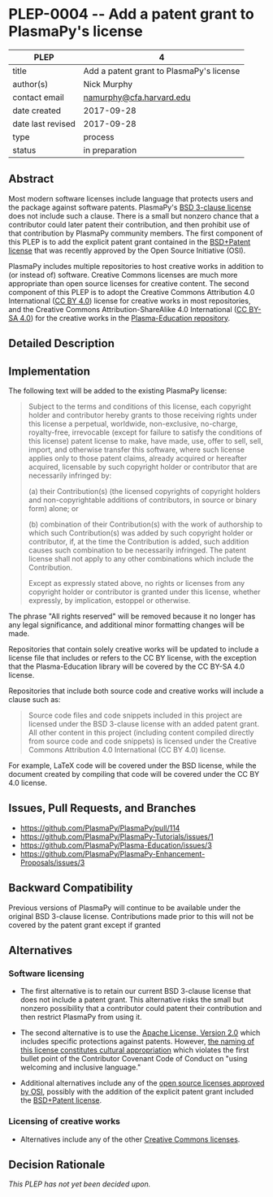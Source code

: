 # PLEP-0004 -- Add a patent grant to PlasmaPy's license

| PLEP              | 4                                        |
|-------------------|------------------------------------------|
| title             | Add a patent grant to PlasmaPy's license |
| author(s)         | Nick Murphy                              |
| contact email     | namurphy@cfa.harvard.edu                 |
| date created      | 2017-09-28                               |
| date last revised | 2017-09-28                               |
| type              | process                                  |
| status            | in preparation                           |

## Abstract

Most modern software licenses include language that protects users and
the package against software patents.  PlasmaPy's [BSD 3-clause
license](https://opensource.org/licenses/BSD-3-Clause) does not
include such a clause.  There is a small but nonzero chance that a
contributor could later patent their contribution, and then prohibit
use of that contribution by PlasmaPy community members.  The first
component of this PLEP is to add the explicit patent grant contained
in the [BSD+Patent
license](https://opensource.org/licenses/BSDplusPatent) that was
recently approved by the Open Source Initiative (OSI).

PlasmaPy includes multiple repositories to host creative works in
addition to (or instead of) software.  Creative Commons licenses are
much more appropriate than open source licenses for creative content.
The second component of this PLEP is to adopt the Creative Commons
Attribution 4.0 International ([CC BY
4.0](https://creativecommons.org/licenses/by/4.0/)) license for
creative works in most repositories, and the Creative Commons
Attribution-ShareAlike 4.0 International ([CC BY-SA
4.0](https://creativecommons.org/licenses/by-sa/4.0/)) for the
creative works in the [Plasma-Education
repository](https://github.com/PlasmaPy/Plasma-Education).

## Detailed Description




## Implementation

The following text will be added to the existing PlasmaPy license:

> Subject to the terms and conditions of this license, each copyright
> holder and contributor hereby grants to those receiving rights under
> this license a perpetual, worldwide, non-exclusive, no-charge,
> royalty-free, irrevocable (except for failure to satisfy the
> conditions of this license) patent license to make, have made, use,
> offer to sell, sell, import, and otherwise transfer this software,
> where such license applies only to those patent claims, already
> acquired or hereafter acquired, licensable by such copyright holder
> or contributor that are necessarily infringed by:
>
>   (a) their Contribution(s) (the licensed copyrights of copyright
>       holders and non-copyrightable additions of contributors, in
>       source or binary form) alone; or
>
>   (b) combination of their Contribution(s) with the work of
>       authorship to which such Contribution(s) was added by such
>       copyright holder or contributor, if, at the time the
>       Contribution is added, such addition causes such combination
>       to be necessarily infringed. The patent license shall not
>       apply to any other combinations which include the
>       Contribution.
>
> Except as expressly stated above, no rights or licenses from any
> copyright holder or contributor is granted under this license,
> whether expressly, by implication, estoppel or otherwise.

The phrase "All rights reserved" will be removed because it no longer
has any legal significance, and additional minor formatting changes
will be made.  

Repositories that contain solely creative works will be updated to
include a license file that includes or refers to the CC BY license,
with the exception that the Plasma-Education library will be covered
by the CC BY-SA 4.0 license.

Repositories that include both source code and creative works will
include a clause such as:

> Source code files and code snippets included in this project are
> licensed under the BSD 3-clause license with an added patent grant.
> All other content in this project (including content compiled
> directly from source code and code snippets) is licensed under the
> Creative Commons Attribution 4.0 International (CC BY 4.0) license.

For example, LaTeX code will be covered under the BSD license, while
the document created by compiling that code will be covered under the
CC BY 4.0 license.

## Issues, Pull Requests, and Branches

- https://github.com/PlasmaPy/PlasmaPy/pull/114
- https://github.com/PlasmaPy/PlasmaPy-Tutorials/issues/1
- https://github.com/PlasmaPy/Plasma-Education/issues/3
- https://github.com/PlasmaPy/PlasmaPy-Enhancement-Proposals/issues/3

## Backward Compatibility

Previous versions of PlasmaPy will continue to be available under the
original BSD 3-clause license.  Contributions made prior to this will
not be covered by the patent grant except if granted 

## Alternatives

### Software licensing

- The first alternative is to retain our current BSD 3-clause license
  that does not include a patent grant.  This alternative risks the
  small but nonzero possibility that a contributor could patent their
  contribution and then restrict PlasmaPy from using it.

- The second alternative is to use the [Apache License, Version
  2.0](https://opensource.org/licenses/Apache-2.0) which includes
  specific protections against patents.  However, [the naming of this
  license constitutes cultural
  appropriation](https://github.com/Quick/Quick/issues/660) which
  violates the first bullet point of the Contributor Covenant Code of
  Conduct on "using welcoming and inclusive language."

- Additional alternatives include any of the [open source licenses
  approved by OSI](https://opensource.org/licenses/category), possibly
  with the addition of the explicit patent grant included the
  [BSD+Patent license]().

### Licensing of creative works

- Alternatives include any of the other [Creative Commons
  licenses](https://creativecommons.org/share-your-work/licensing-types-examples/).

## Decision Rationale

*This PLEP has not yet been decided upon.*
